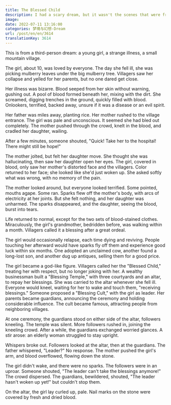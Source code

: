```yaml
---
title: The Blessed Child
description: I had a scary dream, but it wasn't the scenes that were frightening.
image:
date: 2022-07-11 13:16:00
categories: 梦境与幻想-Dream
url: /post/en/en/3614
translationKey: 3614
---
```


This is from a third-person dream: a young girl, a strange illness, a small mountain village.

The girl, about 10, was loved by everyone. The day she fell ill, she was picking mulberry leaves under the big mulberry tree. Villagers saw her collapse and yelled for her parents, but no one dared get close.

Her illness was bizarre. Blood seeped from her skin without warning, gushing out. A pool of blood formed beneath her, mixing with the dirt. She screamed, digging trenches in the ground, quickly filled with blood. Onlookers, terrified, backed away, unsure if it was a disease or an evil spirit.

Her father was miles away, planting rice. Her mother rushed to the village entrance. The girl was pale and unconscious. It seemed she had bled out completely. The mother pushed through the crowd, knelt in the blood, and cradled her daughter, wailing.

After a few minutes, someone shouted, "Quick! Take her to the hospital! There might still be hope!"

The mother jolted, but felt her daughter move. She thought she was hallucinating, then saw her daughter open her eyes. The girl, covered in blood, only saw her mother's distorted face and the villagers. Color returned to her face; she looked like she'd just woken up. She asked softly what was wrong, with no memory of the pain.

The mother looked around, but everyone looked terrified. Some pointed, mouths agape. Some ran. Sparks flew off the mother's body, with arcs of electricity at her joints. But she felt nothing, and her daughter was unharmed. The sparks disappeared, and the daughter, seeing the blood, burst into tears.

Life returned to normal, except for the two sets of blood-stained clothes. Miraculously, the girl's grandmother, bedridden before, was walking within a month. Villagers called it a blessing after a great ordeal.

The girl would occasionally relapse, each time dying and reviving. People touching her afterward would have sparks fly off them and experience good luck within six months. One adopted an unclaimed cow, another found a long-lost son, and another dug up antiques, selling them for a good price.

The girl became a god-like figure. Villagers called her the "Blessed Child," treating her with respect, but no longer joking with her. A wealthy businessman built a "Blessing Temple," with three courtyards and an altar, to repay her blessings. She was carried to the altar whenever she fell ill. Everyone would kneel, waiting for her to wake and touch them, "receiving blessings." Someone proposed a "Blessing Cult," with the girl as leader. Her parents became guardians, announcing the ceremony and holding considerable influence. The cult became famous, attracting people from neighboring villages.

At one ceremony, the guardians stood on either side of the altar, followers kneeling. The temple was silent. More followers rushed in, joining the kneeling crowd. After a while, the guardians exchanged worried glances. A stir arose: an elderly woman struggled to stay upright.

Whispers broke out. Followers looked at the altar, then at the guardians. The father whispered, "Leader?" No response. The mother pushed the girl's arm, and blood overflowed, flowing down the stone.

The girl didn't wake, and there were no sparks. The followers were in an uproar. Someone shouted, "The leader can't take the blessings anymore!" The crowd dispersed. The guardians, bewildered, shouted, "The leader hasn't woken up yet!" but couldn't stop them.

On the altar, the girl lay curled up, pale. Nail marks on the stone were covered by fresh and dried blood.
